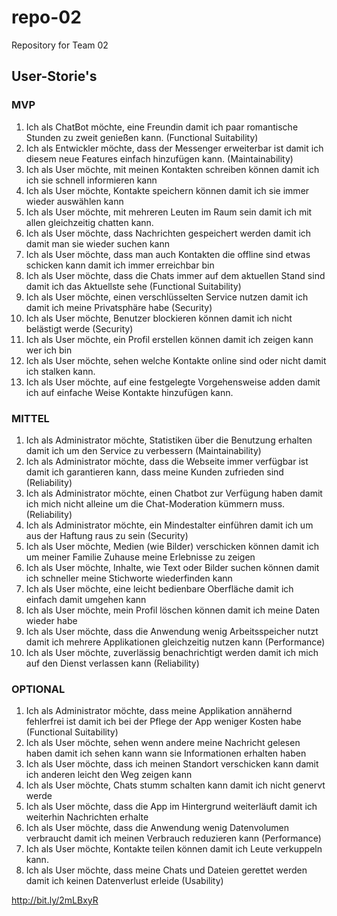 # repo-02
Repository for Team 02

## User-Storie's

### MVP
1. Ich als ChatBot möchte, eine Freundin damit ich paar romantische Stunden zu zweit genießen kann.  (Functional Suitability)
2. Ich als Entwickler möchte, dass der Messenger erweiterbar ist damit ich diesem neue Features einfach hinzufügen kann.  (Maintainability)
3. Ich als User möchte, mit meinen Kontakten schreiben können damit ich ich sie schnell informieren kann 
4. Ich als User möchte, Kontakte speichern können damit ich sie immer wieder auswählen kann 
6. Ich als User möchte, mit mehreren Leuten im Raum sein damit ich mit allen gleichzeitig chatten kann. 
7. Ich als User möchte, dass Nachrichten gespeichert werden  damit ich damit man sie wieder suchen kann 
8. Ich als User möchte, dass man auch Kontakten die offline sind etwas schicken kann damit ich immer erreichbar bin 
9. Ich als User möchte, dass die Chats immer auf dem aktuellen Stand sind damit ich das Aktuellste sehe  (Functional Suitability)
0. Ich als User möchte, einen verschlüsselten Service nutzen  damit ich damit ich meine Privatsphäre habe  (Security)
1. Ich als User möchte, Benutzer blockieren können damit ich nicht belästigt werde  (Security)
2. Ich als User  möchte, ein Profil erstellen können damit ich zeigen kann wer ich bin 
3. Ich als User  möchte, sehen welche Kontakte online sind oder nicht damit ich stalken kann. 
4. Ich als User  möchte, auf eine festgelegte Vorgehensweise adden damit ich auf einfache Weise Kontakte hinzufügen kann. 

### MITTEL
1. Ich als Administrator möchte, Statistiken über die Benutzung erhalten damit ich um den Service zu verbessern  (Maintainability)
2. Ich als Administrator möchte, dass die Webseite immer verfügbar ist damit ich garantieren kann, dass meine Kunden zufrieden sind  (Reliability)
3. Ich als Administrator möchte, einen Chatbot zur Verfügung haben damit ich mich nicht alleine um die Chat-Moderation kümmern muss.  (Reliability)
4. Ich als Administrator möchte, ein Mindestalter einführen damit ich um aus der Haftung raus zu sein  (Security)
5. Ich als User möchte, Medien (wie Bilder) verschicken können damit ich um meiner Familie Zuhause meine Erlebnisse zu zeigen 
6. Ich als User möchte, Inhalte, wie Text oder Bilder suchen können damit ich schneller meine Stichworte wiederfinden kann 
7. Ich als User möchte, eine leicht bedienbare Oberfläche damit ich einfach damit umgehen kann 
8. Ich als User möchte, mein Profil löschen können damit ich meine Daten wieder habe 
9. Ich als User möchte, dass die Anwendung wenig Arbeitsspeicher nutzt damit ich mehrere Applikationen gleichzeitig nutzen kann  (Performance)
10. Ich als User möchte, zuverlässig benachrichtigt werden damit ich mich auf den Dienst verlassen kann  (Reliability)

### OPTIONAL
1. Ich als Administrator möchte, dass meine Applikation annähernd fehlerfrei ist damit ich bei der Pflege der App weniger Kosten habe  (Functional Suitability)
2. Ich als User möchte, sehen wenn andere meine Nachricht gelesen haben  damit ich sehen kann wann sie Informationen erhalten haben 
8. Ich als User möchte, dass ich meinen Standort verschicken kann  damit ich anderen leicht den Weg zeigen kann  
9. Ich als User möchte, Chats stumm schalten kann damit ich nicht genervt werde 
6. Ich als User möchte, dass die App im Hintergrund weiterläuft damit ich weiterhin Nachrichten erhalte 
1. Ich als User möchte, dass die Anwendung wenig Datenvolumen verbraucht  damit ich meinen Verbrauch reduzieren kann  (Performance)
2. Ich als User  möchte, Kontakte teilen können damit ich Leute verkuppeln kann. 
3. Ich als User  möchte, dass meine Chats und Dateien gerettet werden damit ich keinen Datenverlust erleide  (Usability)


http://bit.ly/2mLBxyR
